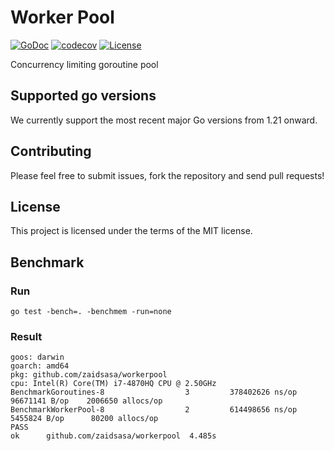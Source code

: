# Worker Pool

[![GoDoc](https://pkg.go.dev/badge/github.com/zaidsasa/workerpool)](https://pkg.go.dev/github.com/zaidsasa/workerpool)
[![codecov](https://codecov.io/gh/zaidsasa/workerpool/graph/badge.svg?token=YKCHWB1966)](https://codecov.io/gh/zaidsasa/workerpool)
[![License](https://img.shields.io/badge/License-MIT-blue.svg)](https://github.com/zaidsasa/workerpool/blob/main/LICENSE)

Concurrency limiting goroutine pool

## Supported go versions

We currently support the most recent major Go versions from 1.21 onward.

## Contributing

Please feel free to submit issues, fork the repository and send pull requests!

## License

This project is licensed under the terms of the MIT license.

## Benchmark

### Run
```
go test -bench=. -benchmem -run=none 
```

### Result

```
goos: darwin
goarch: amd64
pkg: github.com/zaidsasa/workerpool
cpu: Intel(R) Core(TM) i7-4870HQ CPU @ 2.50GHz
BenchmarkGoroutines-8                  3         378402626 ns/op        96671141 B/op    2006650 allocs/op
BenchmarkWorkerPool-8                  2         614498656 ns/op         5455824 B/op      80200 allocs/op
PASS
ok      github.com/zaidsasa/workerpool  4.485s
```
